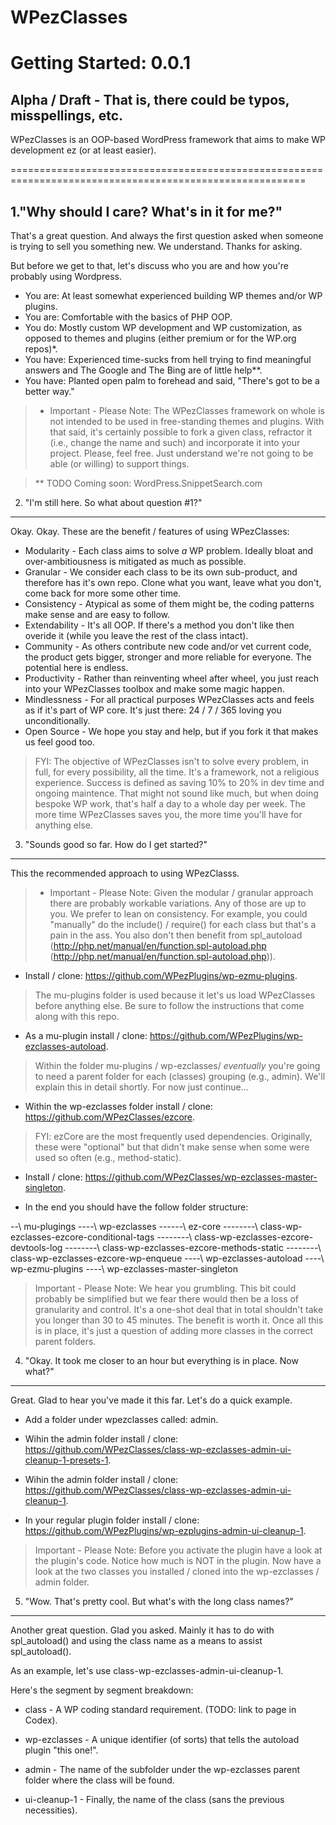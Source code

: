WPezClasses
===========

Getting Started: 0.0.1
======================

Alpha / Draft - That is, there could be typos, misspellings, etc.
-----------------------------------------------------------------


WPezClasses is an OOP-based WordPress framework that aims to make WP development ez (or at least easier).

=========================================================================================================

1."Why should I care? What's in it for me?"
-------------------------------------------

That's a great question. And always the first question asked when someone is trying to sell you something new. We understand. Thanks for asking. 

But before we get to that, let's discuss who you are and how you're probably using Wordpress. 

+ You are: At least somewhat experienced building WP themes and/or WP plugins.
+ You are: Comfortable with the basics of PHP OOP. 
+ You do: Mostly custom WP development and WP customization, as opposed to themes and plugins (either premium or for the WP.org repos)*.
+ You have: Experienced time-sucks from hell trying to find meaningful answers and The Google and The Bing are of little help**.
+ You have: Planted open palm to forehead and said, "There's got to be a better way."


> * Important - Please Note: The WPezClasses framework on whole is not intended to be used in free-standing themes and plugins.
> With that said, it's certainly possible to fork a given class, refractor it (i.e., change the name and such) and incorporate it 
> into your project. Please, feel free. Just understand we're not going to be able (or willing) to support things. 


> ** TODO Coming soon: WordPress.SnippetSearch.com



2. "I'm still here. So what about question #1?"
-----------------------------------------------

Okay. Okay. These are the benefit / features of using WPezClasses:

+ Modularity - Each class aims to solve *a* WP problem. Ideally bloat and over-ambitiousness is mitigated as much as possible. 
+ Granular - We consider each class to be its own sub-product, and therefore has it's own repo. Clone what you want, leave what you don't, come back for more some other time. 
+ Consistency - Atypical as some of them might be, the coding patterns make sense and are easy to follow.
+ Extendability - It's all OOP. If there's a method you don't like then overide it (while you leave the rest of the class intact). 
+ Community - As others contribute new code and/or vet current code, the product gets bigger, stronger and more reliable for everyone. The potential here is endless. 
+ Productivity - Rather than reinventing wheel after wheel, you just reach into your WPezClasses toolbox and make some magic happen. 
+ Mindlessness - For all practical purposes WPezClasses acts and feels as if it's part of WP core. It's just there: 24 / 7 / 365 loving you unconditionally. 
+ Open Source - We hope you stay and help, but if you fork it that makes us feel good too. 


> FYI: The objective of WPezClasses isn't to solve every problem, in full, for every possibility, all the time. It's a framework, not a religious experience. 
> Success is defined as saving 10% to 20% in dev time and ongoing maintence. That might not sound like much, but when doing bespoke WP work, that's half 
> a day to a whole day per week. The more time WPezClasses saves you, the more time you'll have for anything else.



3. "Sounds good so far. How do I get started?"
----------------------------------------------

This the recommended approach to using WPezClasss. 

> * Important - Please Note: Given the modular / granular approach there are probably workable variations. Any of those are up to you. We prefer to lean 
> on consistency. For example, you could "manually" do the include() / require() for each class but that's a pain in the ass. You also don't then benefit from 
> spl_autoload (http://php.net/manual/en/function.spl-autoload.php (http://php.net/manual/en/function.spl-autoload.php)).

+ Install / clone: https://github.com/WPezPlugins/wp-ezmu-plugins. 

> The mu-plugins folder is used because it let's us load WPezClasses before anything else. Be sure to follow the instructions that come along with this repo. 

+ As a mu-plugin install / clone: https://github.com/WPezPlugins/wp-ezclasses-autoload.

> Within the folder mu-plugins / wp-ezclasses/ *eventually* you're going to need a parent folder for each (classes) grouping (e.g., admin). 
> We'll explain this in detail shortly. For now just continue...

+ Within the wp-ezclasses folder install / clone: https://github.com/WPezClasses/ezcore.

> FYI: ezCore are the most frequently used dependencies. Originally, these were "optional" but that didn't make sense when some were used so often (e.g., method-static).

+ Install / clone: https://github.com/WPezClasses/wp-ezclasses-master-singleton.

+ In the end you should have the follow folder structure:

--\ mu-plugings
----\ wp-ezclasses
------\ ez-core
--------\ class-wp-ezclasses-ezcore-conditional-tags
--------\ class-wp-ezclasses-ezcore-devtools-log
--------\ class-wp-ezclasses-ezcore-methods-static
--------\ class-wp-ezclasses-ezcore-wp-enqueue
----\ wp-ezclasses-autoload
----\ wp-ezmu-plugins
----\ wp-ezclasses-master-singleton

> Important - Please Note: We hear you grumbling. This bit could probably be simplified but we fear there would then be a loss of granularity and control. 
> It's a one-shot deal that in total shouldn't take you longer than 30 to 45 minutes. The benefit is worth it. Once all this is in place, it's just a question
> of adding more classes in the correct parent folders. 



4. "Okay. It took me closer to an hour but everything is in place. Now what?"
-----------------------------------------------------------------------------

Great. Glad to hear you've made it this far. Let's do a quick example.

+ Add a folder under wpezclasses called: admin.

+ Wihin the  admin folder install / clone: https://github.com/WPezClasses/class-wp-ezclasses-admin-ui-cleanup-1-presets-1.

+ Wihin the  admin folder install / clone: https://github.com/WPezClasses/class-wp-ezclasses-admin-ui-cleanup-1.

+ In your regular plugin folder install / clone: https://github.com/WPezPlugins/wp-ezplugins-admin-ui-cleanup-1. 

> Important - Please Note: Before you activate the plugin have a look at the plugin's code. Notice how much is NOT in the plugin. Now have a look at the two classes
> you installed / cloned into the wp-ezclasses / admin folder. 



5. "Wow. That's pretty cool. But what's with the long class names?"
-------------------------------------------------------------------

Another great question. Glad you asked. Mainly it has to do with spl_autoload() and using the class name as a means to assist spl_autoload().

As an example, let's use class-wp-ezclasses-admin-ui-cleanup-1. 

Here's the segment by segment breakdown:

+ class - A WP coding standard requirement. (TODO: link to page in Codex).

+ wp-ezclasses - A unique identifier (of sorts) that tells the autoload plugin "this one!".

+ admin - The name of the subfolder under the wp-ezclasses parent folder where the class will be found.

+ ui-cleanup-1 - Finally, the name of the class (sans the previous necessities). 

